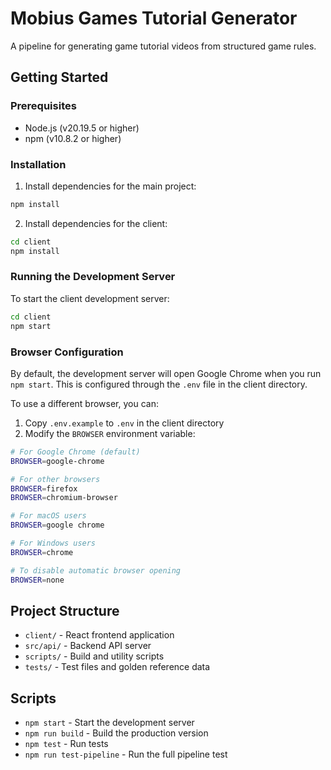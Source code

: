 # Mobius Games Tutorial Generator

A pipeline for generating game tutorial videos from structured game rules.

## Getting Started

### Prerequisites

- Node.js (v20.19.5 or higher)
- npm (v10.8.2 or higher)

### Installation

1. Install dependencies for the main project:
```bash
npm install
```

2. Install dependencies for the client:
```bash
cd client
npm install
```

### Running the Development Server

To start the client development server:

```bash
cd client
npm start
```

### Browser Configuration

By default, the development server will open Google Chrome when you run `npm start`. This is configured through the `.env` file in the client directory.

To use a different browser, you can:

1. Copy `.env.example` to `.env` in the client directory
2. Modify the `BROWSER` environment variable:

```bash
# For Google Chrome (default)
BROWSER=google-chrome

# For other browsers
BROWSER=firefox
BROWSER=chromium-browser

# For macOS users
BROWSER=google chrome

# For Windows users  
BROWSER=chrome

# To disable automatic browser opening
BROWSER=none
```

## Project Structure

- `client/` - React frontend application
- `src/api/` - Backend API server
- `scripts/` - Build and utility scripts
- `tests/` - Test files and golden reference data

## Scripts

- `npm start` - Start the development server
- `npm run build` - Build the production version
- `npm test` - Run tests
- `npm run test-pipeline` - Run the full pipeline test
